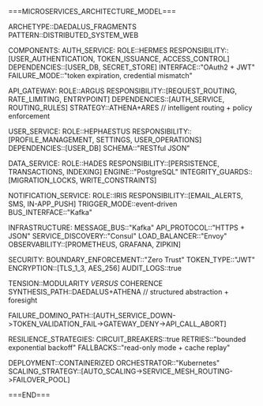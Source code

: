 ===MICROSERVICES_ARCHITECTURE_MODEL===

ARCHETYPE::DAEDALUS_FRAGMENTS
PATTERN::DISTRIBUTED_SYSTEM_WEB

COMPONENTS:
  AUTH_SERVICE:
    ROLE::HERMES
    RESPONSIBILITY::[USER_AUTHENTICATION, TOKEN_ISSUANCE, ACCESS_CONTROL]
    DEPENDENCIES::[USER_DB, SECRET_STORE]
    INTERFACE::"OAuth2 + JWT"
    FAILURE_MODE::"token expiration, credential mismatch"

  API_GATEWAY:
    ROLE::ARGUS
    RESPONSIBILITY::[REQUEST_ROUTING, RATE_LIMITING, ENTRYPOINT]
    DEPENDENCIES::[AUTH_SERVICE, ROUTING_RULES]
    STRATEGY::ATHENA+ARES  // intelligent routing + policy enforcement

  USER_SERVICE:
    ROLE::HEPHAESTUS
    RESPONSIBILITY::[PROFILE_MANAGEMENT, SETTINGS, USER_OPERATIONS]
    DEPENDENCIES::[USER_DB]
    SCHEMA::"RESTful JSON"

  DATA_SERVICE:
    ROLE::HADES
    RESPONSIBILITY::[PERSISTENCE, TRANSACTIONS, INDEXING]
    ENGINE::"PostgreSQL"
    INTEGRITY_GUARDS::[MIGRATION_LOCKS, WRITE_CONSTRAINTS]

  NOTIFICATION_SERVICE:
    ROLE::IRIS
    RESPONSIBILITY::[EMAIL_ALERTS, SMS, IN-APP_PUSH]
    TRIGGER_MODE::event-driven
    BUS_INTERFACE::"Kafka"

INFRASTRUCTURE:
  MESSAGE_BUS::"Kafka"
  API_PROTOCOL::"HTTPS + JSON"
  SERVICE_DISCOVERY::"Consul"
  LOAD_BALANCER::"Envoy"
  OBSERVABILITY::[PROMETHEUS, GRAFANA, ZIPKIN]

SECURITY:
  BOUNDARY_ENFORCEMENT::"Zero Trust"
  TOKEN_TYPE::"JWT"
  ENCRYPTION::[TLS_1_3, AES_256]
  AUDIT_LOGS::true

TENSION::MODULARITY _VERSUS_ COHERENCE
SYNTHESIS_PATH::DAEDALUS+ATHENA  // structured abstraction + foresight

FAILURE_DOMINO_PATH::[AUTH_SERVICE_DOWN->TOKEN_VALIDATION_FAIL->GATEWAY_DENY->API_CALL_ABORT]

RESILIENCE_STRATEGIES:
  CIRCUIT_BREAKERS::true
  RETRIES::"bounded exponential backoff"
  FALLBACKS::"read-only mode + cache replay"

DEPLOYMENT::CONTAINERIZED
ORCHESTRATOR::"Kubernetes"
SCALING_STRATEGY::[AUTO_SCALING->SERVICE_MESH_ROUTING->FAILOVER_POOL]

===END===